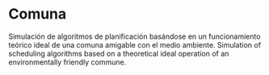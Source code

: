 # Comuna
Simulación de algoritmos de planificación basándose en un funcionamiento teórico ideal de una comuna amigable con el medio ambiente. Simulation of scheduling algorithms based on a theoretical ideal operation of an environmentally friendly commune.
